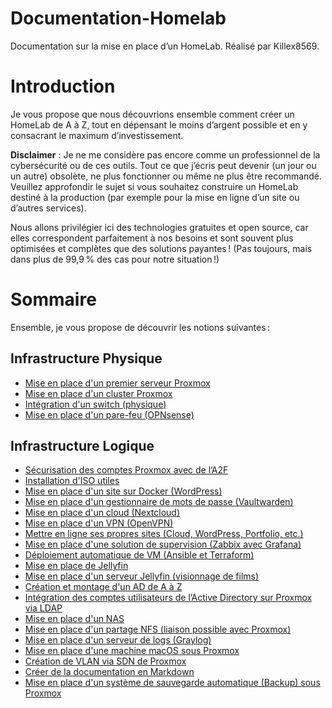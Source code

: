 # Documentation-Homelab
Documentation sur la mise en place d’un HomeLab. Réalisé par Killex8569.

# Introduction
Je vous propose que nous découvrions ensemble comment créer un HomeLab de A à Z, tout en dépensant le moins d’argent possible et en y consacrant le maximum d’investissement.

**Disclaimer** : Je ne me considère pas encore comme un professionnel de la cybersécurité ou de ces outils. Tout ce que j’écris peut devenir (un jour ou un autre) obsolète, ne plus fonctionner ou même ne plus être recommandé. Veuillez approfondir le sujet si vous souhaitez construire un HomeLab destiné à la production (par exemple pour la mise en ligne d’un site ou d’autres services).

Nous allons privilégier ici des technologies gratuites et open source, car elles correspondent parfaitement à nos besoins et sont souvent plus optimisées et complètes que des solutions payantes ! (Pas toujours, mais dans plus de 99,9 % des cas pour notre situation !)

# Sommaire
Ensemble, je vous propose de découvrir les notions suivantes :

## Infrastructure Physique
- [Mise en place d'un premier serveur Proxmox]()
- [Mise en place d'un cluster Proxmox]()
- [Intégration d'un switch (physique)]()
- [Mise en place d'un pare-feu (OPNsense)]()

## Infrastructure Logique
- [Sécurisation des comptes Proxmox avec de l’A2F]()
- [Installation d'ISO utiles]()
- [Mise en place d'un site sur Docker (WordPress)]()
- [Mise en place d'un gestionnaire de mots de passe (Vaultwarden)]()
- [Mise en place d'un cloud (Nextcloud)]()
- [Mise en place d'un VPN (OpenVPN)]()
- [Mettre en ligne ses propres sites (Cloud, WordPress, Portfolio, etc.)]()
- [Mise en place d'une solution de supervision (Zabbix avec Grafana)]()
- [Déploiement automatique de VM (Ansible et Terraform)]()
- [Mise en place de Jellyfin]()
- [Mise en place d'un serveur Jellyfin (visionnage de films)]()
- [Création et montage d'un AD de A à Z]()
- [Intégration des comptes utilisateurs de l’Active Directory sur Proxmox via LDAP]()
- [Mise en place d'un NAS]()
- [Mise en place d'un partage NFS (liaison possible avec Proxmox)]()
- [Mise en place d'un serveur de logs (Graylog)]()
- [Mise en place d'une machine macOS sous Proxmox]()
- [Création de VLAN via SDN de Proxmox]()
- [Créer de la documentation en Markdown]()
- [Mise en place d'un système de sauvegarde automatique (Backup) sous Proxmox]()
